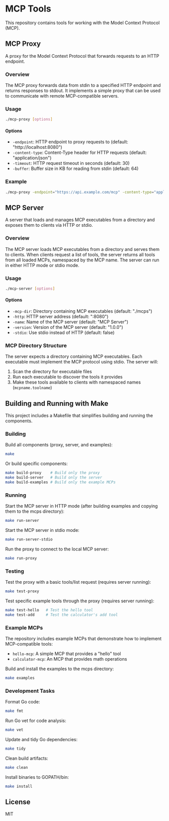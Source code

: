 # MCP Tools

This repository contains tools for working with the Model Context Protocol (MCP).

## MCP Proxy

A proxy for the Model Context Protocol that forwards requests to an HTTP endpoint.

### Overview

The MCP proxy forwards data from stdin to a specified HTTP endpoint and returns responses to stdout. It implements a simple proxy that can be used to communicate with remote MCP-compatible servers.

### Usage

```bash
./mcp-proxy [options]
```

#### Options

- `-endpoint`: HTTP endpoint to proxy requests to (default: "http://localhost:8080")
- `-content-type`: Content-Type header for HTTP requests (default: "application/json")
- `-timeout`: HTTP request timeout in seconds (default: 30)
- `-buffer`: Buffer size in KB for reading from stdin (default: 64)

### Example

```bash
./mcp-proxy -endpoint="https://api.example.com/mcp" -content-type="application/json"
```

## MCP Server

A server that loads and manages MCP executables from a directory and exposes them to clients via HTTP or stdio.

### Overview

The MCP server loads MCP executables from a directory and serves them to clients. When clients request a list of tools, the server returns all tools from all loaded MCPs, namespaced by the MCP name. The server can run in either HTTP mode or stdio mode.

### Usage

```bash
./mcp-server [options]
```

#### Options

- `-mcp-dir`: Directory containing MCP executables (default: "./mcps")
- `-http`: HTTP server address (default: ":8080")
- `-name`: Name of the MCP server (default: "MCP Server")
- `-version`: Version of the MCP server (default: "1.0.0")
- `-stdio`: Use stdio instead of HTTP (default: false)

### MCP Directory Structure

The server expects a directory containing MCP executables. Each executable must implement the MCP protocol using stdio. The server will:

1. Scan the directory for executable files
2. Run each executable to discover the tools it provides
3. Make these tools available to clients with namespaced names (`mcpname.toolname`)

## Building and Running with Make

This project includes a Makefile that simplifies building and running the components.

### Building

Build all components (proxy, server, and examples):
```bash
make
```

Or build specific components:
```bash
make build-proxy    # Build only the proxy
make build-server   # Build only the server
make build-examples # Build only the example MCPs
```

### Running

Start the MCP server in HTTP mode (after building examples and copying them to the mcps directory):
```bash
make run-server
```

Start the MCP server in stdio mode:
```bash
make run-server-stdio
```

Run the proxy to connect to the local MCP server:
```bash
make run-proxy
```

### Testing

Test the proxy with a basic tools/list request (requires server running):
```bash
make test-proxy
```

Test specific example tools through the proxy (requires server running):
```bash
make test-hello   # Test the hello tool
make test-add     # Test the calculator's add tool
```

### Example MCPs

The repository includes example MCPs that demonstrate how to implement MCP-compatible tools:

- `hello-mcp`: A simple MCP that provides a "hello" tool
- `calculator-mcp`: An MCP that provides math operations

Build and install the examples to the mcps directory:
```bash
make examples
```

### Development Tasks

Format Go code:
```bash
make fmt
```

Run Go vet for code analysis:
```bash
make vet
```

Update and tidy Go dependencies:
```bash
make tidy
```

Clean build artifacts:
```bash
make clean
```

Install binaries to GOPATH/bin:
```bash
make install
```

## License

MIT 